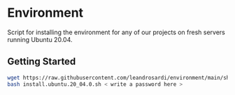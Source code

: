 # Environment

Script for installing the environment for any of our projects on fresh servers running Ubuntu 20.04.

## Getting Started


```bash
wget https://raw.githubusercontent.com/leandrosardi/environment/main/sh/install.ubuntu.20_04.sh
bash install.ubuntu.20_04.0.sh < write a password here >
```
